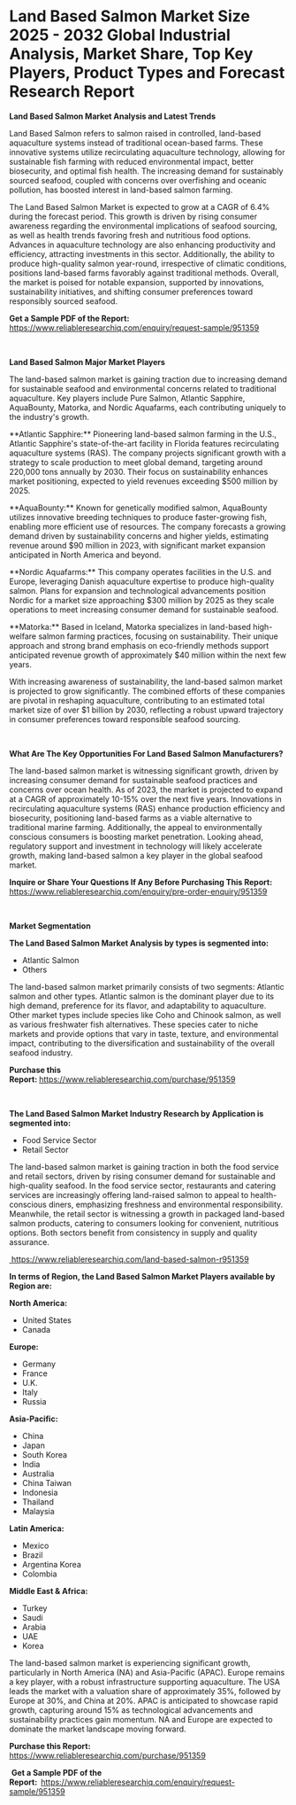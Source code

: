 <p><h1>Land Based Salmon Market Size 2025 - 2032 Global Industrial Analysis, Market Share, Top Key Players, Product Types and Forecast Research Report</h1></p><p><strong>Land Based Salmon Market Analysis and Latest Trends</strong></p>
<p><p>Land Based Salmon refers to salmon raised in controlled, land-based aquaculture systems instead of traditional ocean-based farms. These innovative systems utilize recirculating aquaculture technology, allowing for sustainable fish farming with reduced environmental impact, better biosecurity, and optimal fish health. The increasing demand for sustainably sourced seafood, coupled with concerns over overfishing and oceanic pollution, has boosted interest in land-based salmon farming.</p><p>The Land Based Salmon Market is expected to grow at a CAGR of 6.4% during the forecast period. This growth is driven by rising consumer awareness regarding the environmental implications of seafood sourcing, as well as health trends favoring fresh and nutritious food options. Advances in aquaculture technology are also enhancing productivity and efficiency, attracting investments in this sector. Additionally, the ability to produce high-quality salmon year-round, irrespective of climatic conditions, positions land-based farms favorably against traditional methods. Overall, the market is poised for notable expansion, supported by innovations, sustainability initiatives, and shifting consumer preferences toward responsibly sourced seafood.</p></p>
<p><strong>Get a Sample PDF of the Report:&nbsp;</strong> <a href="https://www.reliableresearchiq.com/enquiry/request-sample/951359?utm_campaign=1102&utm_medium=2&utm_source=Github&utm_content=ia&utm_term=16042025&utm_id=land-based-salmon">https://www.reliableresearchiq.com/enquiry/request-sample/951359</a></p>
<p>&nbsp;</p>
<p><strong>Land Based Salmon Major Market Players</strong></p>
<p><p>The land-based salmon market is gaining traction due to increasing demand for sustainable seafood and environmental concerns related to traditional aquaculture. Key players include Pure Salmon, Atlantic Sapphire, AquaBounty, Matorka, and Nordic Aquafarms, each contributing uniquely to the industry's growth.</p><p>**Atlantic Sapphire:** Pioneering land-based salmon farming in the U.S., Atlantic Sapphire's state-of-the-art facility in Florida features recirculating aquaculture systems (RAS). The company projects significant growth with a strategy to scale production to meet global demand, targeting around 220,000 tons annually by 2030. Their focus on sustainability enhances market positioning, expected to yield revenues exceeding $500 million by 2025.</p><p>**AquaBounty:** Known for genetically modified salmon, AquaBounty utilizes innovative breeding techniques to produce faster-growing fish, enabling more efficient use of resources. The company forecasts a growing demand driven by sustainability concerns and higher yields, estimating revenue around $90 million in 2023, with significant market expansion anticipated in North America and beyond.</p><p>**Nordic Aquafarms:** This company operates facilities in the U.S. and Europe, leveraging Danish aquaculture expertise to produce high-quality salmon. Plans for expansion and technological advancements position Nordic for a market size approaching $300 million by 2025 as they scale operations to meet increasing consumer demand for sustainable seafood.</p><p>**Matorka:** Based in Iceland, Matorka specializes in land-based high-welfare salmon farming practices, focusing on sustainability. Their unique approach and strong brand emphasis on eco-friendly methods support anticipated revenue growth of approximately $40 million within the next few years.</p><p>With increasing awareness of sustainability, the land-based salmon market is projected to grow significantly. The combined efforts of these companies are pivotal in reshaping aquaculture, contributing to an estimated total market size of over $1 billion by 2030, reflecting a robust upward trajectory in consumer preferences toward responsible seafood sourcing.</p></p>
<p>&nbsp;</p>
<p><strong>What Are The Key Opportunities For Land Based Salmon Manufacturers?</strong></p>
<p><p>The land-based salmon market is witnessing significant growth, driven by increasing consumer demand for sustainable seafood practices and concerns over ocean health. As of 2023, the market is projected to expand at a CAGR of approximately 10-15% over the next five years. Innovations in recirculating aquaculture systems (RAS) enhance production efficiency and biosecurity, positioning land-based farms as a viable alternative to traditional marine farming. Additionally, the appeal to environmentally conscious consumers is boosting market penetration. Looking ahead, regulatory support and investment in technology will likely accelerate growth, making land-based salmon a key player in the global seafood market.</p></p>
<p><strong>Inquire or Share Your Questions If Any Before Purchasing This Report:</strong> <a href="https://www.reliableresearchiq.com/enquiry/pre-order-enquiry/951359?utm_campaign=1102&utm_medium=2&utm_source=Github&utm_content=ia&utm_term=16042025&utm_id=land-based-salmon">https://www.reliableresearchiq.com/enquiry/pre-order-enquiry/951359</a></p>
<p>&nbsp;</p>
<p><strong>Market Segmentation</strong></p>
<p><strong>The Land Based Salmon Market Analysis by types is segmented into:</strong></p>
<p><ul><li>Atlantic Salmon</li><li>Others</li></ul></p>
<p><p>The land-based salmon market primarily consists of two segments: Atlantic salmon and other types. Atlantic salmon is the dominant player due to its high demand, preference for its flavor, and adaptability to aquaculture. Other market types include species like Coho and Chinook salmon, as well as various freshwater fish alternatives. These species cater to niche markets and provide options that vary in taste, texture, and environmental impact, contributing to the diversification and sustainability of the overall seafood industry.</p></p>
<p><strong>Purchase this Report:&nbsp;</strong><a href="https://www.reliableresearchiq.com/purchase/951359?utm_campaign=1102&utm_medium=2&utm_source=Github&utm_content=ia&utm_term=16042025&utm_id=land-based-salmon">https://www.reliableresearchiq.com/purchase/951359</a></p>
<p>&nbsp;</p>
<p><strong>The Land Based Salmon Market Industry Research by Application is segmented into:</strong></p>
<p><ul><li>Food Service Sector</li><li>Retail Sector</li></ul></p>
<p><p>The land-based salmon market is gaining traction in both the food service and retail sectors, driven by rising consumer demand for sustainable and high-quality seafood. In the food service sector, restaurants and catering services are increasingly offering land-raised salmon to appeal to health-conscious diners, emphasizing freshness and environmental responsibility. Meanwhile, the retail sector is witnessing a growth in packaged land-based salmon products, catering to consumers looking for convenient, nutritious options. Both sectors benefit from consistency in supply and quality assurance.</p></p>
<p><a href="https://www.reliableresearchiq.com/land-based-salmon-r951359?utm_campaign=1102&utm_medium=2&utm_source=Github&utm_content=ia&utm_term=16042025&utm_id=land-based-salmon">&nbsp;https://www.reliableresearchiq.com/land-based-salmon-r951359</a></p>
<p><strong>In terms of Region, the Land Based Salmon Market Players available by Region are:</strong></p>
<p>
    <p> <strong> North America: </strong>
        <ul>
            <li>United States</li>
            <li>Canada</li>
        </ul>
        </p> 
    <p> <strong> Europe: </strong>
        <ul>
            <li>Germany</li>
            <li>France</li>
            <li>U.K.</li>
            <li>Italy</li>
            <li>Russia</li>
        </ul>
        </p> 
    <p> <strong> Asia-Pacific: </strong>
        <ul>
            <li>China</li>
            <li>Japan</li>
            <li>South Korea</li>
            <li>India</li>
            <li>Australia</li>
            <li>China Taiwan</li>
            <li>Indonesia</li>
            <li>Thailand</li>
            <li>Malaysia</li>
        </ul>
        </p> 
    <p> <strong> Latin America: </strong>
        <ul>
            <li>Mexico</li>
            <li>Brazil</li>
            <li>Argentina Korea</li>
            <li>Colombia</li>
        </ul>
        </p> 
    <p> <strong> Middle East & Africa: </strong>
        <ul>
            <li>Turkey</li>
            <li>Saudi</li>
            <li>Arabia</li>
            <li>UAE</li>
            <li>Korea</li>
        </ul>
    </p>
    </p>
<p><p>The land-based salmon market is experiencing significant growth, particularly in North America (NA) and Asia-Pacific (APAC). Europe remains a key player, with a robust infrastructure supporting aquaculture. The USA leads the market with a valuation share of approximately 35%, followed by Europe at 30%, and China at 20%. APAC is anticipated to showcase rapid growth, capturing around 15% as technological advancements and sustainability practices gain momentum. NA and Europe are expected to dominate the market landscape moving forward.</p></p>
<p><strong>Purchase this Report: </strong><a href="https://www.reliableresearchiq.com/purchase/951359?utm_campaign=1102&utm_medium=2&utm_source=Github&utm_content=ia&utm_term=16042025&utm_id=land-based-salmon">https://www.reliableresearchiq.com/purchase/951359</a></p>
<p>&nbsp;<strong>Get a Sample PDF of the Report:&nbsp;&nbsp;</strong><a href="https://www.reliableresearchiq.com/enquiry/request-sample/951359?utm_campaign=1102&utm_medium=2&utm_source=Github&utm_content=ia&utm_term=16042025&utm_id=land-based-salmon">https://www.reliableresearchiq.com/enquiry/request-sample/951359</a></p>
<p><strong></strong></p>
<p><p></p><p></p><p></p></p>